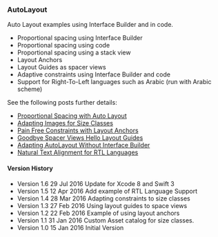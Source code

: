 ### AutoLayout

Auto Layout examples using Interface Builder and in code.

+ Proportional spacing using Interface Builder
+ Proportional spacing using code
+ Proportional spacing using a stack view
+ Layout Anchors
+ Layout Guides as spacer views
+ Adaptive constraints using Interface Builder and code
+ Support for Right-To-Left languages such as Arabic (run with Arabic scheme)

See the following posts further details:

+ [Proportional Spacing with Auto Layout](http://useyourloaf.com/blog/proportional-spacing-with-auto-layout/)
+ [Adapting Images for Size Classes](http://useyourloaf.com/blog/adapting-images-for-size-classes/)
+ [Pain Free Constraints with Layout Anchors](http://useyourloaf.com/blog/pain-free-constraints-with-layout-anchors/)
+ [Goodbye Spacer Views Hello Layout Guides](http://useyourloaf.com/blog/goodbye-spacer-views-hello-layout-guides/)
+ [Adapting AutoLayout Without Interface Builder](http://useyourloaf.com/blog/adapting-auto-layout-without-interface-builder/)
+ [Natural Text Alignment for RTL Languages](http://useyourloaf.com/blog/natural-text-alignment-for-rtl-languages/)

#### Version History

+ Version 1.6  29 Jul 2016    Update for Xcode 8 and Swift 3
+ Version 1.5  12 Apr 2016    Add example of RTL Language Support
+ Version 1.4  28 Mar 2016    Adapting constraints to size classes
+ Version 1.3  27 Feb 2016    Using layout guides to space views
+ Version 1.2  22 Feb 2016    Example of using layout anchors
+ Version 1.1  31 Jan 2016    Custom Asset catalog for size classes.
+ Version 1.0  15 Jan 2016    Initial Version
